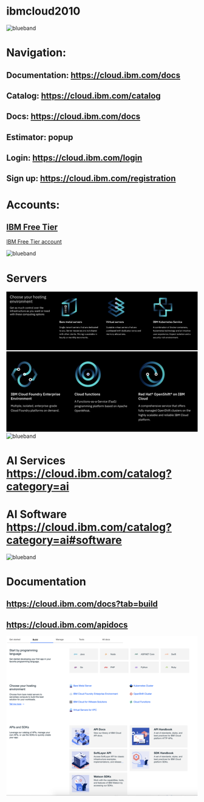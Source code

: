 # ibmcloud2010

<img src="https://farm5.staticflickr.com/4503/37148677233_71edc5a37b_o.png" width="1041" height="53" alt="blueband">

# Navigation: 

## Documentation:  https://cloud.ibm.com/docs       

## Catalog:  https://cloud.ibm.com/catalog

## Docs: https://cloud.ibm.com/docs

## Estimator: popup

## Login: https://cloud.ibm.com/login

## Sign up: https://cloud.ibm.com/registration

# Accounts:

## [IBM Free Tier](https://www.ibm.com/cloud/free/)

<a href="https://youtu.be/T3hcBnkJYLw">IBM Free Tier account</a>

<img src="https://farm5.staticflickr.com/4503/37148677233_71edc5a37b_o.png" width="1041" height="53" alt="blueband">

# Servers

<img src="servers.png">

<img src="servers1.png">

<img src="https://farm5.staticflickr.com/4503/37148677233_71edc5a37b_o.png" width="1041" height="53" alt="blueband">

# AI Services https://cloud.ibm.com/catalog?category=ai

# AI Software  https://cloud.ibm.com/catalog?category=ai#software

<img src="https://farm5.staticflickr.com/4503/37148677233_71edc5a37b_o.png" width="1041" height="53" alt="blueband">

# Documentation

## https://cloud.ibm.com/docs?tab=build

## https://cloud.ibm.com/apidocs

<img src="documentation.png">




